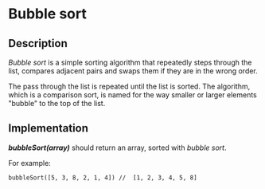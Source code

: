 # Bubble sort

## Description

_Bubble sort_ is a simple sorting algorithm that repeatedly steps through the list, compares adjacent pairs and swaps them if they are in the wrong order.  
  
The pass through the list is repeated until the list is sorted. The algorithm, which is a comparison sort, is named for the way smaller or larger elements "bubble" to the top of the list.

## Implementation

**_bubbleSort(array)_** should return an array, sorted with _bubble sort_.

For example:

```
bubbleSort([5, 3, 8, 2, 1, 4]) //  [1, 2, 3, 4, 5, 8]
```
